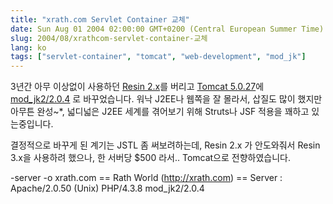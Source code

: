 ```yaml
---
title: "xrath.com Servlet Container 교체"
date: Sun Aug 01 2004 02:00:00 GMT+0200 (Central European Summer Time)
slug: 2004/08/xrathcom-servlet-container-교체
lang: ko
tags: ["servlet-container", "tomcat", "web-development", "mod_jk"]
---
```


3년간 아무 이상없이 사용하던 [Resin 2.x](http://www.caucho.com)를 버리고 
[Tomcat 5.0.27](http://jakarta.apache.org/tomcat/)에 [mod_jk2/2.0.4](http://jakarta.apache.org/tomcat/connectors-doc/jk2/) 로 바꾸었습니다.
워낙 J2EE나 웹쪽을 잘 몰라서, 삽질도 많이 했지만 아무튼 완성~*, 넓디넓은 J2EE 세계를 겪어보기 위해 Struts나 JSF 적용을 꽤하고 있는중입니다. 

결정적으로 바꾸게 된 계기는 JSTL 좀 써보려하는데, Resin 2.x 가 안도와줘서 Resin 3.x을 사용하려 했으나, 한 서버당 $500 라서.. Tomcat으로 전향하였습니다. 

 -server -o xrath.com
 == Rath World (http://xrath.com) ==
 Server : Apache/2.0.50 (Unix) PHP/4.3.8 mod_jk2/2.0.4
